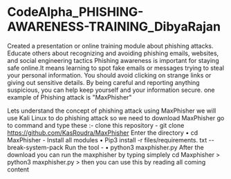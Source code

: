 # CodeAlpha_PHISHING-AWARENESS-TRAINING_DibyaRajan
Created a presentation or online training module about phishing attacks. Educate others about recognizing and avoiding phishing emails, websites, and social engineering tactics
Phishing awareness is important for staying safe online.It means learning to spot fake emails or messages trying to steal your personal information. You should avoid clicking on strange links or giving out sensitive details. By being careful and reporting anything suspicious, you can help keep yourself and your information secure.
one example of Phishing attack is "MaxPhisher"

Lets understand the concept of phishing attack using MaxPhisher
 we will use Kali Linux to do phishing attack 
 so we need to download MaxPhisher 
 go to command and type these :- 
 clone this repository -
git clone https://github.com/KasRoudra/MaxPhisher
Enter the directory
• cd MaxPhisher -
Install all modules
• Pip3 install -r files/requirements. txt --break-system-pack
Run the tool -
• python3 maxphisher.py
After the download you can run the maxphisher by typing simplely 
cd Maxphisher > python3 maxphisher.py > then you can use this by reading all coming content
